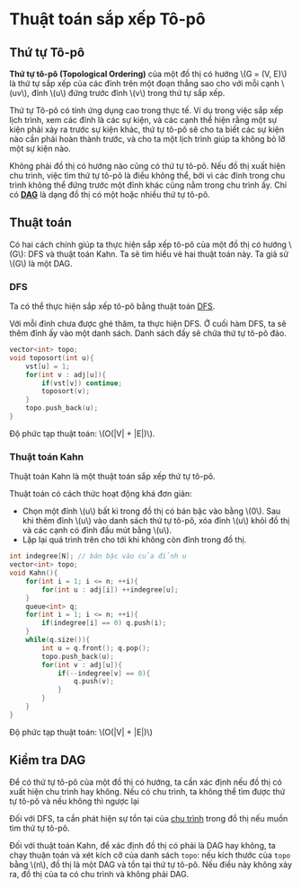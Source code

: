 # Thuật toán sắp xếp Tô-pô

## Thứ tự Tô-pô

**Thứ tự tô-pô (Topological Ordering)** của một đồ thị có hướng \\(G = (V, E)\\) là thứ tự sắp xếp của các đỉnh trên một đoạn thẳng sao cho với mỗi cạnh \\(uv\\), đỉnh \\(u\\) đứng trước đỉnh \\(v\\) trong thứ tự sắp xếp.

Thứ tự Tô-pô có tính ứng dụng cao trong thực tế. Ví dụ trong việc sắp xếp lịch trình, xem các đỉnh là các sự kiện, và các cạnh thể hiện rằng một sự kiện phải xảy ra trước sự kiện khác, thứ tự tô-pô sẽ cho ta biết các sự kiện nào cần phải hoàn thành trước, và cho ta một lịch trình giúp ta không bỏ lỡ một sự kiện nào.

Không phải đồ thị có hướng nào cũng có thứ tự tô-pô. Nếu đồ thị xuất hiện chu trình, việc tìm thứ tự tô-pô là điều không thể, bởi vì các đỉnh trong chu trình không thể đứng trước một đỉnh khác cũng nằm trong chu trình ấy. Chỉ có [**DAG**](overview.md#directed-acyclic-graph-dag) là dạng đồ thị có một hoặc nhiều thứ tự tô-pô.

## Thuật toán

Có hai cách chính giúp ta thực hiện sắp xếp tô-pô của một đồ thị có hướng \\(G\\): DFS và thuật toán Kahn. Ta sẽ tìm hiểu vè hai thuật toán này. Ta giả sử \\(G\\) là một DAG.

### DFS 

Ta có thể thực hiện sắp xếp tô-pô bằng thuật toán [DFS](dfs.md). 

Với mỗi đỉnh chưa được ghé thăm, ta thực hiện DFS. Ở cuối hàm DFS, ta sẽ thêm đỉnh ấy vào một danh sách. Danh sách đấy sẽ chứa thứ tự tô-pô đảo. 

```C++
vector<int> topo;
void toposort(int u){
	vst[u] = 1;
	for(int v : adj[u]){
		if(vst[v]) continue;
		toposort(v);
	}	
	topo.push_back(u);
}
```

Độ phức tạp thuật toán: \\(O(|V| + |E|)\\).

### Thuật toán Kahn

Thuật toán Kahn là một thuật toán sắp xếp thứ tự tô-pô.

Thuật toán có cách thức hoạt động khá đơn giản:
- Chọn một đỉnh \\(u\\) bất kì trong đồ thị có bán bậc vào bằng \\(0\\). Sau khi thêm đỉnh \\(u\\) vào danh sách thứ tự tô-pô, xóa đỉnh \\(u\\) khỏi đồ thị và các cạnh có đỉnh đầu mút bằng \\(u\\).
- Lặp lại quá trình trên cho tới khi không còn đỉnh trong đồ thị.

```C++
int indegree[N]; // bán bậc vào của đỉnh u
vector<int> topo;
void Kahn(){
	for(int i = 1; i <= n; ++i){
		for(int u : adj[i]) ++indegree[u];
	}
	queue<int> q;
	for(int i = 1; i <= n; ++i){
		if(indegree[i] == 0) q.push(i);
	}
	while(q.size()){
		int u = q.front(); q.pop();
		topo.push_back(u);
		for(int v : adj[u]){
			if(--indegree[v] == 0){
				q.push(v);
			}
		}
	}
}

```

Độ phức tạp thuật toán: \\(O(|V| + |E|)\\)

## Kiểm tra DAG

Để có thứ tự tô-pô của một đồ thị có hướng, ta cần xác định nếu đồ thị có xuất hiện chu trình hay không. Nếu có chu trình, ta không thể tìm được thứ tự tô-pô và nếu không thì ngược lại

Đối với DFS, ta cần phát hiện sự tồn tại của [chu trình](graph-traversal-applications.md#phát-hiện-chu-trình) trong đồ thị nếu muồn tìm thứ tự tô-pô.

Đối với thuật toán Kahn, để xác định đồ thị có phải là DAG hay không, ta chạy thuận toán và xét kích cỡ của danh sách `topo`: nếu kích thước của `topo` bằng \\(n\\), đồ thị là một DAG và tồn tại thứ tự tô-pô. Nếu điều này không xảy ra, đồ thị của ta có chu trình và không phải DAG.

